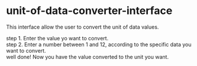 # unit-of-data-converter-interface
This interface allow the user to convert the unit of data values.<br>

  step 1. Enter the value yo want to convert.<br>
  step 2. Enter a number between 1 and 12, according to the specific data you want to convert.<br>
  well done! Now you have the value converted to the unit you want.
